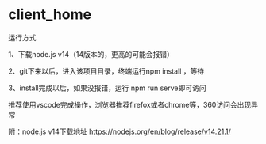 # client_home

运行方式

1、下载node.js v14（14版本的，更高的可能会报错）

2、git下来以后，进入该项目目录，终端运行npm install ，等待

3、install完成以后，如果没报错，运行 npm run serve即可访问



推荐使用vscode完成操作，浏览器推荐firefox或者chrome等，360访问会出现异常

附：node.js v14下载地址
https://nodejs.org/en/blog/release/v14.21.1/


